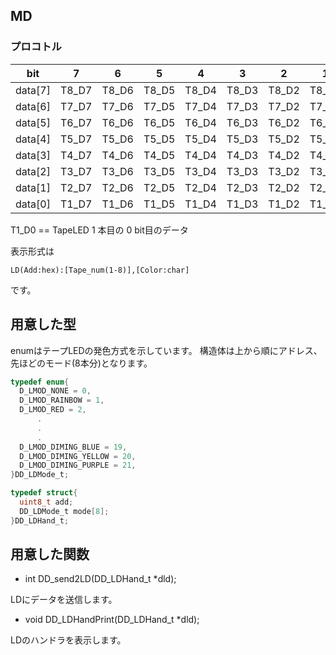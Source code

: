 ## MD
### プロコトル
| bit   |  7  |  6  |  5  |  4  |  3  |  2  |  1  |  0  |
|:-----:|:---:|:---:|:---:|:---:|:---:|:---:|:---:|:---:|
|data[7]|T8_D7|T8_D6|T8_D5|T8_D4|T8_D3|T8_D2|T8_D1|T8_D0|
|data[6]|T7_D7|T7_D6|T7_D5|T7_D4|T7_D3|T7_D2|T7_D1|T7_D0|
|data[5]|T6_D7|T6_D6|T6_D5|T6_D4|T6_D3|T6_D2|T6_D1|T6_D0|
|data[4]|T5_D7|T5_D6|T5_D5|T5_D4|T5_D3|T5_D2|T5_D1|T5_D0|
|data[3]|T4_D7|T4_D6|T4_D5|T4_D4|T4_D3|T4_D2|T4_D1|T4_D0|
|data[2]|T3_D7|T3_D6|T3_D5|T3_D4|T3_D3|T3_D2|T3_D1|T3_D0|
|data[1]|T2_D7|T2_D6|T2_D5|T2_D4|T2_D3|T2_D2|T2_D1|T2_D0|
|data[0]|T1_D7|T1_D6|T1_D5|T1_D4|T1_D3|T1_D2|T1_D1|T1_D0|

T1_D0 == TapeLED 1 本目の 0 bit目のデータ 

表示形式は
```
LD(Add:hex):[Tape_num(1-8)],[Color:char]
```
です。

## 用意した型
enumはテープLEDの発色方式を示しています。
構造体は上から順にアドレス、先ほどのモード(8本分)となります。
```c
typedef enum{
  D_LMOD_NONE = 0,
  D_LMOD_RAINBOW = 1,
  D_LMOD_RED = 2,
      .
      .
      .
  D_LMOD_DIMING_BLUE = 19,
  D_LMOD_DIMING_YELLOW = 20,
  D_LMOD_DIMING_PURPLE = 21,
}DD_LDMode_t;

typedef struct{
  uint8_t add;
  DD_LDMode_t mode[8];
}DD_LDHand_t;
```

## 用意した関数
- int DD_send2LD(DD_LDHand_t *dld);

LDにデータを送信します。
- void DD_LDHandPrint(DD_LDHand_t *dld);

LDのハンドラを表示します。　
